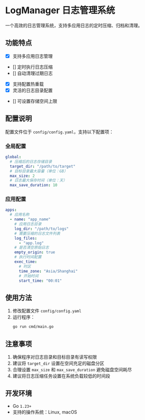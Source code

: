 # LogManager 日志管理系统

一个高效的日志管理系统，支持多应用日志的定时压缩、归档和清理。

## 功能特点

- [x] 支持多应用日志管理
- [] 定时执行日志压缩
- [] 自动清理过期日志
- [x] 支持配置热重载
- [x] 灵活的日志目录配置
- [] 可设置存储空间上限

## 配置说明

配置文件位于 `config/config.yaml`，支持以下配置项：

### 全局配置

```yaml
global:
  # 压缩后的日志存储目录
  target_dir: "/path/to/target"
  # 目标目录最大容量（单位：GB）
  max_size: 2
  # 日志最大保存时间（单位：天）
  max_save_duration: 10
```

### 应用配置

```yaml
apps:
  # 应用名称
  - name: "app_name"
    # 应用日志目录
    log_dir: "/path/to/logs"
    # 需要压缩的日志文件列表
    log_files: 
      - "app.log"
    # 是否清空原始日志
    empty_origin: true
    # 执行时间配置
    exec_time:
      # 时区
      time_zone: "Asia/Shanghai"
      # 开始时间
      start_time: "00:01"
```

## 使用方法

1. 修改配置文件 `config/config.yaml`
2. 运行程序：
   ```bash
   go run cmd/main.go
   ```

## 注意事项

1. 确保程序对日志目录和目标目录有读写权限
2. 建议将 `target_dir` 设置在空间充足的磁盘分区
3. 合理设置 `max_size` 和 `max_save_duration` 避免磁盘空间耗尽
4. 建议将日志压缩任务设置在系统负载较低的时间段

## 开发环境

- Go `1.23+`
- 支持的操作系统：Linux, macOS
